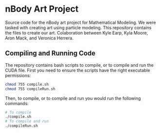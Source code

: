 # nBody Art Project
Source code for the nBody art project for Mathematical Modeling. We were tasked with creating art using particle modeling. This repository contains the files to create our art. Colaboration between Kyle Earp, Kyla Moore, Aron Mack, and Veronica Herrera.

## Compiling and Running Code
The repository contains bash scripts to compile, or to compile and run the CUDA file. First you need to ensure the scripts have the right executable permissions:
```bash
chmod 755 compile.sh
chmod 755 compileRun.sh
```

Then, to compile, or to compile and run you would run the following commands:
```bash
# To compile
./compile.sh
# To compile and run
./compileRun.sh
```